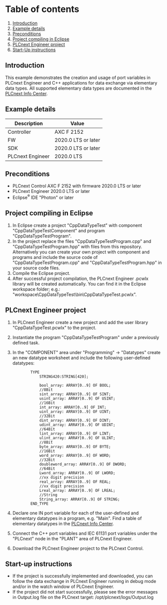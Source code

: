 # Table of contents

<!-- TOC depthFrom:2 orderedList:true -->

1. [Introduction](#introduction)
2. [Example details](#example-details)
3. [Preconditions](#preconditions)
4. [Project compiling in Eclipse](#project-compiling-in-eclipse)
5. [PLCnext Engineer project](#plcnext-engineer-project)
6. [Start-Up instructions](#start-up-instructions)

<!-- /TOC -->

## Introduction

This example demonstrates the creation and usage of port variables in PLCnext Engineer and C++ applications for data exchange via elementary data types.
All supported elementary data types are documented in the [PLCnext Info Center](https://www.plcnext.help/te/PLCnext_Runtime/Available_data_types.htm).

## Example details

|Description | Value |
|------------ |-----------|
|Controller| AXC F 2152 |
|FW | 2020.0 LTS or later |
|SDK | 2020.0 LTS or later |
|PLCnext Engineer| 2020.0 LTS |

## Preconditions

- PLCnext Control AXC F 2152 with firmware 2020.0 LTS or later
- PLCnext Engineer 2020.0 LTS or later
- Eclipse<sup>&reg;</sup> IDE "Photon" or later

## Project compiling in Eclipse

1. In Eclipse create a project "CppDataTypeTest" with component "CppDataTypeTestComponent" and program "CppDataTypeTestProgram".
1. In the project replace the files "CppDataTypeTestProgram.cpp" and "CppDataTypeTestProgram.hpp" with files from this repository. Alternatively you can create your own project with component and programs and include the source code of "CppDataTypeTestProgram.cpp" and "CppDataTypeTestProgram.hpp" in your source code files.
1. Compile the Eclipse project.
1. After successful project compilation, the PLCnext Engineer .pcwlx library will be created automatically. You can find it in the Eclipse workspace folder; e.g.: "workspace\CppDataTypeTest\bin\CppDataTypeTest.pcwlx".

## PLCnext Engineer project

1. In PLCnext Engineer create a new project and add the user library "CppDataTypeTest.pcwlx" to the project.
1. Instantiate the program "CppDataTypeTestProgram" under a previously defined task.
1. In the "COMPONENT" area under "Programming" -> "Datatypes" create an new datatype worksheet and include the following user-defined datatypes:

	```text
			TYPE
				STRING420:STRING[420];

				bool_array: ARRAY[0..9] OF BOOL;
				//8Bit
				sint_array: ARRAY[0..9] OF SINT;
				usint_array: ARRAY[0..9] OF USINT;
				//16Bit
				int_array: ARRAY[0..9] OF INT;
				uint_array: ARRAY[0..9] OF UINT;
				//32Bit
				dint_array: ARRAY[0..9] OF DINT;
				udint_array: ARRAY[0..9] OF UDINT;
				//64Bit
				lint_array: ARRAY[0..9] OF LINT;
				ulint_array: ARRAY[0..9] OF ULINT;
				//8Bit
				byte_array: ARRAY[0..9] OF BYTE;
				//16Bit
				word_array: ARRAY[0..9] OF WORD;
				//32Bit
				doubleword_array: ARRAY[0..9] OF DWORD;
				//64Bit
				Lword_array: ARRAY[0..9] OF LWORD;
				//xx digit precision
				real_array: ARRAY[0..9] OF REAL;
				//xx digit precision
				Lreal_array: ARRAY[0..9] OF LREAL;
				//String
				String_array: ARRAY[0..9] OF STRING;
			END_TYPE
	```

1. Declare one IN port variable for each of the user-defined and elementary datatypes in a program, e.g. "Main". Find a table of elementary datatypes in the [PLCnext Info Center](https://www.plcnext.help/te/PLCnext_Runtime/Available_data_types.htm).
1. Connect the C++ port variables and IEC 61131 port variables under the "PLCnext" node in the "PLANT" area of PLCnext Engineer.
1. Download the PLCnext Engineer project to the PLCnext Control.

## Start-up instructions

- If the project is successfully implemented and downloaded, you can follow the data exchange in PLCnext Engineer running in debug mode and/or in the watch window of PLCnext Engineer.
- If the project did not start successfully, please see the error messages in Output.log file on the PLCnext target: /opt/plcnext/logs/Output.log
